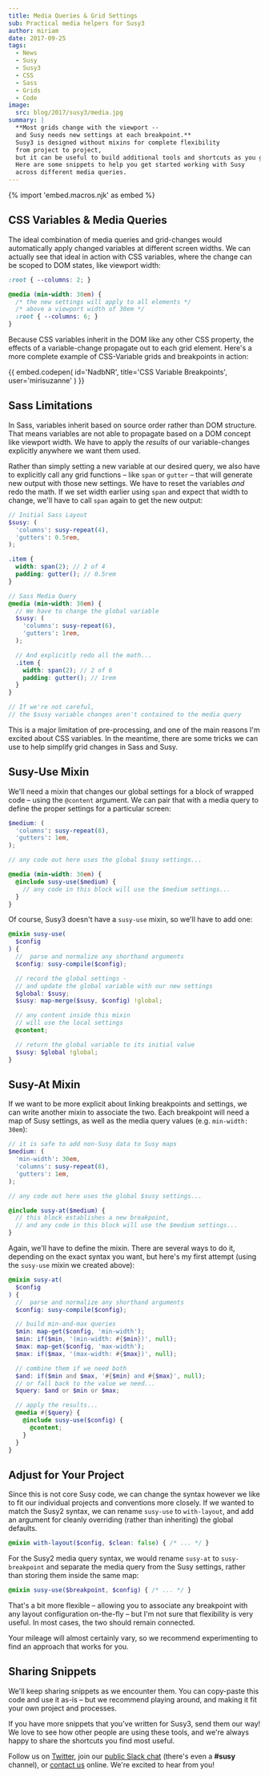 ```yaml
---
title: Media Queries & Grid Settings
sub: Practical media helpers for Susy3
author: miriam
date: 2017-09-25
tags:
  - News
  - Susy
  - Susy3
  - CSS
  - Sass
  - Grids
  - Code
image:
  src: blog/2017/susy3/media.jpg
summary: |
  **Most grids change with the viewport --
  and Susy needs new settings at each breakpoint.**
  Susy3 is designed without mixins for complete flexibility
  from project to project,
  but it can be useful to build additional tools and shortcuts as you go.
  Here are some snippets to help you get started working with Susy
  across different media queries.
---
```


{% import 'embed.macros.njk' as embed %}

## CSS Variables & Media Queries

The ideal combination of media queries and grid-changes would
automatically apply changed variables at different screen widths. We can
actually see that ideal in action with CSS variables, where the change
can be scoped to DOM states, like viewport width:

```scss
:root { --columns: 2; }

@media (min-width: 30em) {
  /* the new settings will apply to all elements */
  /* above a viewport width of 30em */
  :root { --columns: 6; }
}
```

Because CSS variables inherit in the DOM like any other CSS property,
the effects of a variable-change propagate out to each grid element.
Here's a more complete example of CSS-Variable grids and breakpoints in
action:

{{ embed.codepen(
  id='NadbNR',
  title='CSS Variable Breakpoints',
  user='mirisuzanne'
) }}

## Sass Limitations

In Sass, variables inherit based on source order rather than DOM
structure. That means variables are not able to propagate based on a DOM
concept like viewport width. We have to apply the *results* of our
variable-changes explicitly anywhere we want them used.

Rather than simply setting a new variable at our desired query, we also
have to explicitly call any grid functions – like `span` or `gutter` –
that will generate new output with those new settings. We have to reset
the variables *and* redo the math. If we set width earlier using `span`
and expect that width to change, we'll have to call `span` again to get
the new output:

```scss
// Initial Sass Layout
$susy: (
  'columns': susy-repeat(4),
  'gutters': 0.5rem,
);

.item {
  width: span(2); // 2 of 4
  padding: gutter(); // 0.5rem
}

// Sass Media Query
@media (min-width: 30em) {
  // We have to change the global variable
  $susy: (
    'columns': susy-repeat(6),
    'gutters': 1rem,
  );

  // And explicitly redo all the math...
  .item {
    width: span(2); // 2 of 6
    padding: gutter(); // 1rem
  }
}

// If we're not careful,
// the $susy variable changes aren't contained to the media query
```

This is a major limitation of pre-processing, and one of the main
reasons I'm excited about CSS variables. In the meantime, there are some
tricks we can use to help simplify grid changes in Sass and Susy.

## Susy-Use Mixin

We'll need a mixin that changes our global settings for a block of
wrapped code – using the `@content` argument. We can pair that with a
media query to define the proper settings for a particular screen:

```scss
$medium: (
  'columns': susy-repeat(8),
  'gutters': 1em,
);

// any code out here uses the global $susy settings...

@media (min-width: 30em) {
  @include susy-use($medium) {
    // any code in this block will use the $medium settings...
  }
}
```

Of course, Susy3 doesn't have a `susy-use` mixin, so we'll have to add
one:

```scss
@mixin susy-use(
  $config
) {
  //  parse and normalize any shorthand arguments
  $config: susy-compile($config);

  // record the global settings -
  // and update the global variable with our new settings
  $global: $susy;
  $susy: map-merge($susy, $config) !global;

  // any content inside this mixin
  // will use the local settings
  @content;

  // return the global variable to its initial value
  $susy: $global !global;
}
```

## Susy-At Mixin

If we want to be more explicit about linking breakpoints and settings,
we can write another mixin to associate the two. Each breakpoint will
need a map of Susy settings, as well as the media query values (e.g.
`min-width: 30em`):

```scss
// it is safe to add non-Susy data to Susy maps
$medium: (
  'min-width': 30em,
  'columns': susy-repeat(8),
  'gutters': 1em,
);

// any code out here uses the global $susy settings...

@include susy-at($medium) {
  // this block establishes a new breakpoint,
  // and any code in this block will use the $medium settings...
}
```

Again, we'll have to define the mixin. There are several ways to do it,
depending on the exact syntax you want, but here's my first attempt
(using the `susy-use` mixin we created above):

```scss
@mixin susy-at(
  $config
) {
  //  parse and normalize any shorthand arguments
  $config: susy-compile($config);

  // build min-and-max queries
  $min: map-get($config, 'min-width');
  $min: if($min, '(min-width: #{$min})', null);
  $max: map-get($config, 'max-width');
  $max: if($max, '(max-width: #{$max})', null);

  // combine them if we need both
  $and: if($min and $max, '#{$min} and #{$max}', null);
  // or fall back to the value we need...
  $query: $and or $min or $max;

  // apply the results...
  @media #{$query} {
    @include susy-use($config) {
      @content;
    }
  }
}
```

## Adjust for Your Project

Since this is not core Susy code, we can change the syntax however we
like to fit our individual projects and conventions more closely. If we
wanted to match the Susy2 syntax, we can rename `susy-use` to
`with-layout`, and add an argument for cleanly overriding (rather than
inheriting) the global defaults.

```scss
@mixin with-layout($config, $clean: false) { /* ... */ }
```

For the Susy2 media query syntax, we would rename `susy-at` to
`susy-breakpoint` and separate the media query from the Susy settings,
rather than storing them inside the same map:

```scss
@mixin susy-use($breakpoint, $config) { /* ... */ }
```

That's a bit more flexible – allowing you to associate any breakpoint
with any layout configuration on-the-fly – but I'm not sure that
flexibility is very useful. In most cases, the two should remain
connected.

Your mileage will almost certainly vary, so we recommend experimenting
to find an approach that works for you.

## Sharing Snippets

We'll keep sharing snippets as we encounter them. You can copy-paste
this code and use it as-is – but we recommend playing around, and making
it fit your own project and processes.

If you have more snippets that you've written for Susy3, send them our
way! We love to see how other people are using these tools, and we're
always happy to share the shortcuts you find most useful.

Follow us on [Twitter], join our [public Slack chat] (there's even a
**\#susy** channel), or [contact us] online. We're excited to hear from
you!

[Twitter]: https://twitter.com/oddbird
[public Slack chat]: http://friends.oddbird.net
[contact us]: /contact/
